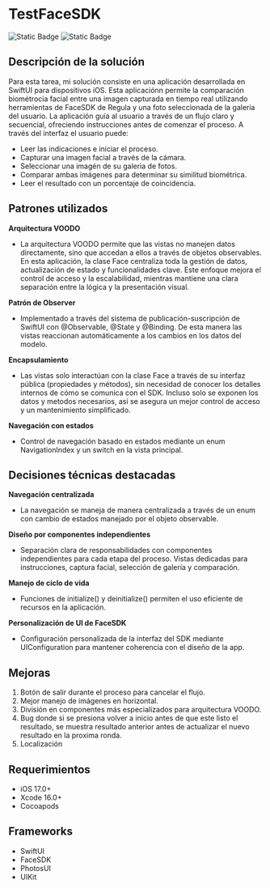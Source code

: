 # TestFaceSDK
![Static Badge](https://img.shields.io/badge/platform-iOS%20-orange)
![Static Badge](https://img.shields.io/badge/built%20with-SwiftUI-lightblue)

## Descripción de la solución
Para esta tarea, mi solución consiste en una aplicación desarrollada en SwiftUI para dispositivos iOS. Esta aplicaciónn permite la comparación biométrocia facial entre una imagen capturada en tiempo real utilizando herramientas de FaceSDK de Regula y una foto seleccionada de la galeria del usuario. La aplicación guía al usuario a través de un flujo claro y secuencial, ofreciendo instrucciones antes de comenzar el proceso.
A través del interfaz el usuario puede:
- Leer las indicaciones e iniciar el proceso.
- Capturar una imagen facial a través de la cámara.
- Seleccionar una imagén de su galeria de fotos.
- Comparar ambas imágenes para determinar su similitud biométrica.
- Leer el resultado con un porcentaje de coincidencia.

## Patrones utilizados
**Arquitectura VOODO**
- La arquitectura VOODO permite que las vistas no manejen datos directamente, sino que accedan a ellos a través de objetos observables. En esta aplicación, la clase Face centraliza toda la gestión de datos, actualización de estado y funcionalidades clave. Este enfoque mejora el control de acceso y la escalabilidad, mientras mantiene una clara separación entre la lógica y la presentación visual.

**Patrón de Observer**
- Implementado a través del sistema de publicación-suscripción de SwiftUI con @Observable, @State y @Binding. De esta manera las vistas reaccionan automáticamente a los cambios en los datos del modelo.

**Encapsulamiento**
- Las vistas solo interactúan con la clase Face a través de su interfaz pública (propiedades y métodos), sin necesidad de conocer los detalles internos de cómo se comunica con el SDK. Incluso solo se exponen los datos y metodos necesarios, asi se asegura un mejor control de acceso y un mantenimiento simplificado.

**Navegación con estados**
- Control de navegación basado en estados mediante un enum NavigationIndex y un switch en la vista principal.

## Decisiones técnicas destacadas
**Navegación centralizada**
- La navegación se maneja de manera centralizada a través de un enum con cambio de estados manejado por el objeto observable.

**Diseño por componentes independientes**
- Separación clara de responsabilidades con componentes independientes para cada etapa del proceso. Vistas dedicadas para instrucciones, captura facial, selección de galería y comparación.

**Manejo de ciclo de vida**
- Funciones de initialize() y deinitialize() permiten el uso eficiente de recursos en la aplicación.

**Personalización de UI de FaceSDK**
- Configuración personalizada de la interfaz del SDK mediante UIConfiguration para mantener coherencia con el diseño de la app.

## Mejoras
1. Botón de salir durante el proceso para cancelar el flujo.
2. Mejor manejo de imágenes en horizontal.
3. División en componentes más especializados para arquitectura VOODO.
4. Bug donde si se presiona volver a inicio antes de que este listo el resultado, se muestra resultado anterior antes de actualizar el nuevo resultado en la proxima ronda.
6. Localización
   
## Requerimientos
- iOS 17.0+
- Xcode 16.0+
- Cocoapods

## Frameworks
- SwiftUI
- FaceSDK
- PhotosUI
- UIKit
